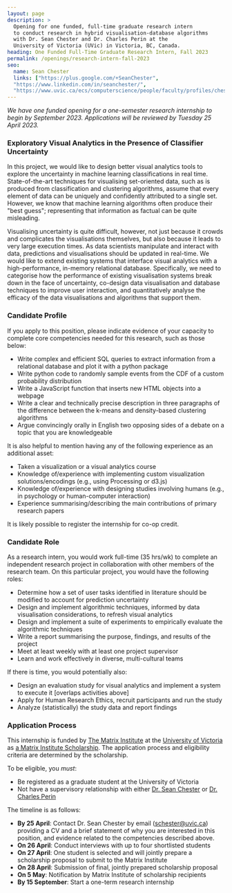 ```yaml
---
layout: page
description: >
  Opening for one funded, full-time graduate research intern
  to conduct research in hybrid visualisation-database algorithms 
  with Dr. Sean Chester and Dr. Charles Perin at the
  University of Victoria (UVic) in Victoria, BC, Canada. 
heading: One Funded Full-Time Graduate Research Intern, Fall 2023
permalink: /openings/research-intern-fall-2023
seo:
  name: Sean Chester
  links: ["https://plus.google.com/+SeanChester",
  "https://www.linkedin.com/in/seanchester/",
  "https://www.uvic.ca/ecs/computerscience/people/faculty/profiles/chester-sean.php"]
---
```


_We have one funded opening for a one-semester research internship to begin by September 2023. Applications will be reviewed by Tuesday 25 April 2023._

### Exploratory Visual Analytics in the Presence of Classifier Uncertainty

In this project, we would like to design better visual analytics tools to explore the uncertainty in machine learning classifications in real time. State-of-the-art techniques for visualising set-oriented data, such as is produced from classification and clustering algorithms, assume that every element of data can be uniquely and confidently attributed to a single set. However, we know that machine learning algorithms often produce their "best guess"; representing that information as factual can be quite misleading.

Visualising uncertainty is quite difficult, however, not just because it crowds and complicates the visualisations themselves, but also because it leads to very large execution times. As data scientists manipulate and interact with data, predictions and visualisations should be updated in real-time. We would like to extend existing systems that interface visual analytics with a high-performance, in-memory relational database. Specifically, we need to categorise how the performance of existing visualisation systems break down in the face of uncertainty, co-design data visualisation and database techniques to improve user interaction, and quantitatively analyse the efficacy of the data visualisations and algorithms that support them.

### Candidate Profile

If you apply to this position, please indicate evidence of your capacity to complete core competencies needed for this research, such as those below:

 - Write complex and efficient SQL queries to extract information from a relational database and plot it with a python package
 - Write python code to randomly sample events from the CDF of a custom probability distribution
 - Write a JavaScript function that inserts new HTML objects into a webpage
 - Write a clear and technically precise description in three paragraphs of the difference between the k-means and density-based clustering algorithms
 - Argue convincingly orally in English two opposing sides of a debate on a topic that you are knowledgeable

It is also helpful to mention having any of the following experience as an additional asset:
 - Taken a visualization or a visual analytics course
 - Knowledge of/experience with implementing custom visualization solutions/encodings (e.g., using Processing or d3.js)
 - Knowledge of/experience with designing studies involving humans (e.g., in psychology or human-computer interaction)
 - Experience summarising/describing the main contributions of primary research papers

It is likely possible to register the internship for co-op credit.

### Candidate Role

As a research intern, you would work full-time (35 hrs/wk) to complete an independent research project in collaboration with other members of the research team. On this particular project, you would have the following roles:
 - Determine how a set of user tasks identified in literature should be modified to account for prediction uncertainty
 - Design and implement algorithmic techniques, informed by data visualisation considerations, to refresh visual analytics
 - Design and implement a suite of experiments to empirically evaluate the algorithmic techniques
 - Write a report summarising the purpose, findings, and results of the project
 - Meet at least weekly with at least one project supervisor
 - Learn and work effectively in diverse, multi-cultural teams

If there is time, you would potentially also:
 - Design an evaluation study for visual analytics and implement a system to execute it [overlaps activities above]
 - Apply for Human Research Ethics, recruit participants and run the study
 - Analyze (statistically) the study data and report findings

### Application Process

This internship is funded by [The Matrix Institute](https://onlineacademiccommunity.uvic.ca/matrix/) at the [University of Victoria](https://www.uvic.ca/) as [a Matrix Institute Scholarship](https://onlineacademiccommunity.uvic.ca/matrix/wp-content/uploads/sites/3543/2023/04/Scholarship-Program-Announcement.pdf). The application process and eligibility criteria are determined by the scholarship.

To be eligible, you _must_:
 * Be registered as a graduate student at the University of Victoria
 * Not have a supervisory relationship with either [Dr. Sean Chester](https://sean-chester.github.io/) or [Dr. Charles Perin](http://charlesperin.net/)


The timeline is as follows:
 * **By 25 April**: Contact Dr. Sean Chester by email (schester@uvic.ca) providing a CV and a brief statement of why you are interested in this position, and evidence related to the competencies described above.
 * **On 26 April**: Conduct interviews with up to four shortlisted students
 * **On 27 April**: One student is selected and will jointly prepare a scholarship proposal to submit to the Matrix Institute
 * **On 28 April**: Submission of final, jointly prepared scholarship proposal
 * **On 5 May**: Notification by Matrix Institute of scholarship recipients
 * **By 15 September**: Start a one-term research internship

